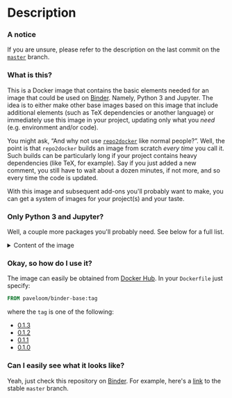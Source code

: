 # Description

### A notice
If you are unsure, please refer to the description on the last commit on the
[`master`](https://github.com/paveloom-d/binder-base/tree/master) branch.

### What is this?

This is a Docker image that contains the basic elements needed for an image that could be
used on [Binder](https://mybinder.org/). Namely, Python 3 and Jupyter. The idea is to either
make other base images based on this image that include additional elements (such as TeX
dependencies or another language) or immediately use this image in your project,
updating only what you _need_ (e.g. environment and/or code).

You might ask, “And why not use [`repo2docker`](https://github.com/jupyterhub/repo2docker)
like normal people?”. Well, the point is that `repo2docker` builds an image from scratch
_every time_ you call it. Such builds can be particularly long if your project contains
heavy dependencies (like TeX, for example). Say if you just added a new comment, you still
have to wait about a dozen minutes, if not more, and so every time the code is updated.

With this image and subsequent add-ons you'll probably want to make, you can get a system
of images for your project(s) and your taste.

### Only Python 3 and Jupyter?

Well, a couple more packages you'll probably need. See below for a full list.

<details>
<summary>Content of the image</summary>
<ul>
  <li>Base image: Ubuntu (20.04)</li>
  <li>Essential packages:</li>
  <ul>
    <li>apt-utils</li>
    <li>apt-transport-https</li>
    <li>dialog</li>
    <li>htop</li>
    <li>ca-certificates</li>
    <li>git</li>
    <li>nano</li>
    <li>wget</li>
    <li>curl</li>
    <li>zip</li>
    <li>unzip</li>
    <li>
      <a href="https://github.com/sudo-project/sudo">sudo</a> (1.9.1)</li>
    <li>ssh</li>
    <li>software-properties-common</li>
  </ul>
  <li>Non-root user set-up</li>
  <li>Python:</li>
  <ul>
    <li>python3-dev</li>
    <li>python3-pip</li>
  </ul>
  <li>Node.js and npm</li>
  <li>Jupyter:</li>
  <ul>
    <li>jupyter</li>
    <li>jupyterlab</li>
    <li>Extensions:</li>
    <ul>
      <li>
        <a href="https://github.com/manics/jupyter-offlinenotebook">
          jupyter-offlinenotebook
        </a>
      </li>
    </ul>
  </ul>
</ul>
</details>

### Okay, so how do I use it?

The image can easily be obtained from
[Docker Hub](https://hub.docker.com/r/paveloom/binder-base). In your `Dockerfile` just
specify:

```dockerfile
FROM paveloom/binder-base:tag
```

where the `tag` is one of the following:

* [0.1.3](https://github.com/paveloom-d/binder-base/releases/tag/v0.1.3)
* [0.1.2](https://github.com/paveloom-d/binder-base/releases/tag/v0.1.2)
* [0.1.1](https://github.com/paveloom-d/binder-base/releases/tag/v0.1.1)
* [0.1.0](https://github.com/paveloom-d/binder-base/releases/tag/v0.1.0)

### Can I easily see what it looks like?

Yeah, just check this repository on [Binder](https://mybinder.org/). For example, here's a
[link](https://mybinder.org/v2/gh/paveloom-d/binder-base/master?urlpath=lab) to the stable
`master` branch.
